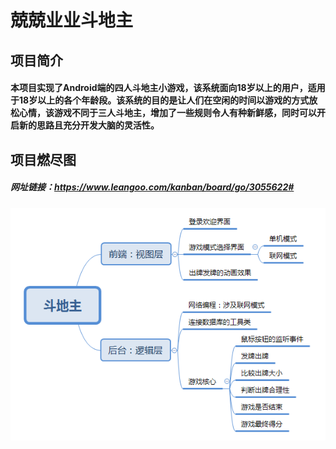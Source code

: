 # 兢兢业业斗地主
## 项目简介
#### 本项目实现了Android端的四人斗地主小游戏，该系统面向18岁以上的用户，适用于18岁以上的各个年龄段。该系统的目的是让人们在空闲的时间以游戏的方式放松心情，该游戏不同于三人斗地主，增加了一些规则令人有种新鲜感，同时可以开启新的思路且充分开发大脑的灵活性。
## 项目燃尽图
##### 网址链接：https://www.leangoo.com/kanban/board/go/3055622#
![image](https://github.com/ZnCuA/DouDiZhu/blob/master/All.png)

